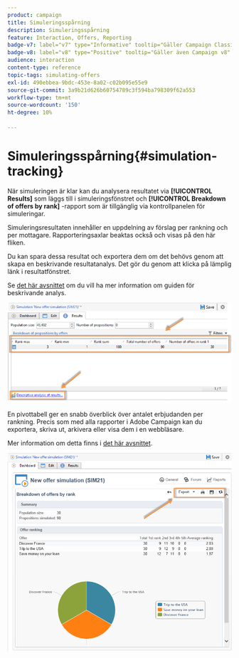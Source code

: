 ```yaml
---
product: campaign
title: Simuleringsspårning
description: Simuleringsspårning
feature: Interaction, Offers, Reporting
badge-v7: label="v7" type="Informative" tooltip="Gäller Campaign Classic v7"
badge-v8: label="v8" type="Positive" tooltip="Gäller även Campaign v8"
audience: interaction
content-type: reference
topic-tags: simulating-offers
exl-id: 490ebbea-9bdc-453e-8a02-c02b095e55e9
source-git-commit: 3a9b21d626b60754789c3f594ba798309f62a553
workflow-type: tm+mt
source-wordcount: '150'
ht-degree: 10%

---
```


# Simuleringsspårning{#simulation-tracking}



När simuleringen är klar kan du analysera resultatet via **[!UICONTROL Results]** som läggs till i simuleringsfönstret och **[!UICONTROL Breakdown of offers by rank]** -rapport som är tillgänglig via kontrollpanelen för simuleringar.

Simuleringsresultaten innehåller en uppdelning av förslag per rankning och per mottagare. Rapporteringsaxlar beaktas också och visas på den här fliken.

Du kan spara dessa resultat och exportera dem om det behövs genom att skapa en beskrivande resultatanalys. Det gör du genom att klicka på lämplig länk i resultatfönstret.

Se [det här avsnittet](../../reporting/using/about-descriptive-analysis.md) om du vill ha mer information om guiden för beskrivande analys.

![](assets/offer_simulation_012.png)

En pivottabell ger en snabb överblick över antalet erbjudanden per rankning. Precis som med alla rapporter i Adobe Campaign kan du exportera, skriva ut, arkivera eller visa dem i en webbläsare.

Mer information om detta finns i [det här avsnittet](../../reporting/using/actions-on-reports.md).

![](assets/offer_simulation_013.png)
